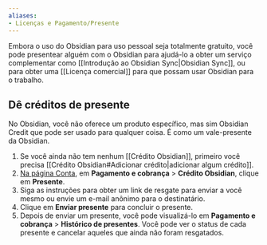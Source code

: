 ```yaml
---
aliases:
- Licenças e Pagamento/Presente
---
```


Embora o uso do Obsidian para uso pessoal seja totalmente gratuito, você pode presentear alguém com o Obsidian para ajudá-lo a obter um serviço complementar como [[Introdução ao Obsidian Sync|Obsidian Sync]], ou para obter uma [[Licença comercial]] para que possam usar Obsidian para o trabalho.

## Dê créditos de presente

No Obsidian, você não oferece um produto específico, mas sim Obsidian Credit que pode ser usado para qualquer coisa. É como um vale-presente da Obsidian.

1. Se você ainda não tem nenhum [[Crédito Obsidian]], primeiro você precisa [[Crédito Obsidian#Adicionar crédito|adicionar algum crédito]].
2. [Na página Conta](https://obsidian.md/account), em **Pagamento e cobrança** > **Crédito Obsidian**, clique em **Presente**.
3. Siga as instruções para obter um link de resgate para enviar a você mesmo ou envie um e-mail anônimo para o destinatário.
4. Clique em **Enviar presente** para concluir o presente.
5. Depois de enviar um presente, você pode visualizá-lo em **Pagamento e cobrança** > **Histórico de presentes**. Você pode ver o status de cada presente e cancelar aqueles que ainda não foram resgatados.